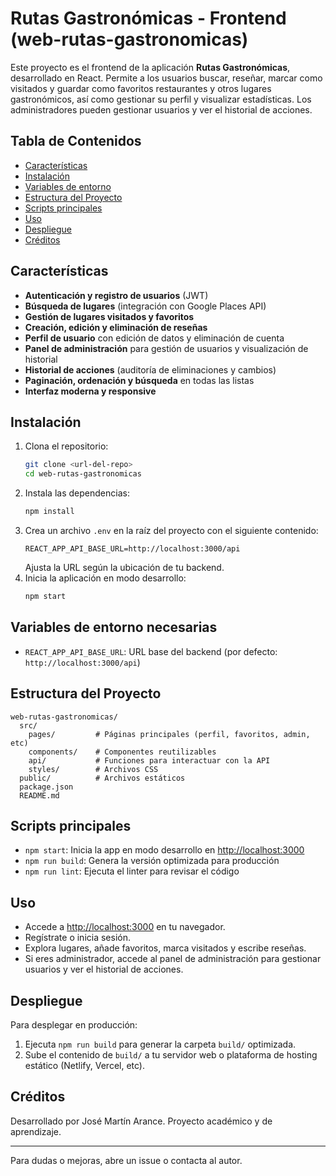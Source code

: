 # Rutas Gastronómicas - Frontend (web-rutas-gastronomicas)

Este proyecto es el frontend de la aplicación **Rutas Gastronómicas**, desarrollado en React. Permite a los usuarios buscar, reseñar, marcar como visitados y guardar como favoritos restaurantes y otros lugares gastronómicos, así como gestionar su perfil y visualizar estadísticas. Los administradores pueden gestionar usuarios y ver el historial de acciones.

## Tabla de Contenidos
- [Características](#características)
- [Instalación](#instalación)
- [Variables de entorno](#variables-de-entorno-necesarias)
- [Estructura del Proyecto](#estructura-del-proyecto)
- [Scripts principales](#scripts-principales)
- [Uso](#uso)
- [Despliegue](#despliegue)
- [Créditos](#créditos)

## Características
- **Autenticación y registro de usuarios** (JWT)
- **Búsqueda de lugares** (integración con Google Places API)
- **Gestión de lugares visitados y favoritos**
- **Creación, edición y eliminación de reseñas**
- **Perfil de usuario** con edición de datos y eliminación de cuenta
- **Panel de administración** para gestión de usuarios y visualización de historial
- **Historial de acciones** (auditoría de eliminaciones y cambios)
- **Paginación, ordenación y búsqueda** en todas las listas
- **Interfaz moderna y responsive**

## Instalación

1. Clona el repositorio:
   ```bash
   git clone <url-del-repo>
   cd web-rutas-gastronomicas
   ```
2. Instala las dependencias:
   ```bash
   npm install
   ```
3. Crea un archivo `.env` en la raíz del proyecto con el siguiente contenido:
   ```
   REACT_APP_API_BASE_URL=http://localhost:3000/api
   ```
   Ajusta la URL según la ubicación de tu backend.
4. Inicia la aplicación en modo desarrollo:
   ```bash
   npm start
   ```

## Variables de entorno necesarias

- `REACT_APP_API_BASE_URL`: URL base del backend (por defecto: `http://localhost:3000/api`)

## Estructura del Proyecto

```
web-rutas-gastronomicas/
  src/
    pages/         # Páginas principales (perfil, favoritos, admin, etc)
    components/    # Componentes reutilizables
    api/           # Funciones para interactuar con la API
    styles/        # Archivos CSS
  public/          # Archivos estáticos
  package.json
  README.md
```

## Scripts principales

- `npm start`: Inicia la app en modo desarrollo en [http://localhost:3000](http://localhost:3000)
- `npm run build`: Genera la versión optimizada para producción
- `npm run lint`: Ejecuta el linter para revisar el código

## Uso

- Accede a [http://localhost:3000](http://localhost:3000) en tu navegador.
- Regístrate o inicia sesión.
- Explora lugares, añade favoritos, marca visitados y escribe reseñas.
- Si eres administrador, accede al panel de administración para gestionar usuarios y ver el historial de acciones.

## Despliegue

Para desplegar en producción:
1. Ejecuta `npm run build` para generar la carpeta `build/` optimizada.
2. Sube el contenido de `build/` a tu servidor web o plataforma de hosting estático (Netlify, Vercel, etc).

## Créditos

Desarrollado por José Martín Arance. Proyecto académico y de aprendizaje.

---

Para dudas o mejoras, abre un issue o contacta al autor.
